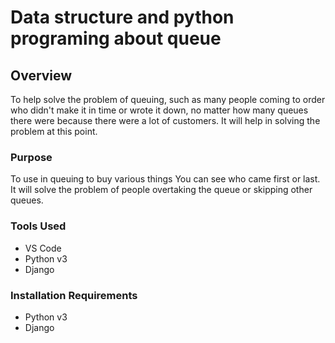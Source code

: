 # Data structure and python programing about queue
## Overview
To help solve the problem of queuing, such as many people coming to order who didn't make it in time or wrote it down, no matter how many queues there were because there were a lot of customers. It will help in solving the problem at this point.
### Purpose
To use in queuing to buy various things You can see who came first or last. It will solve the problem of people overtaking the queue or skipping other queues.

### Tools Used

* VS Code
* Python v3
* Django

### Installation Requirements

* Python v3
* Django
